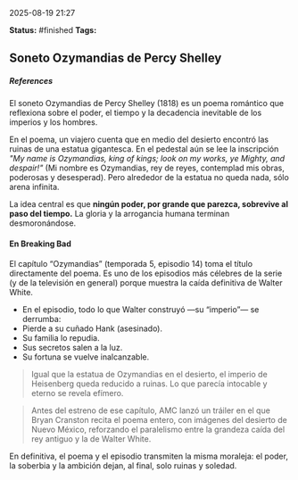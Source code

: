 2025-08-19 21:27

**Status:** #finished
**Tags:**

## Soneto Ozymandias de Percy Shelley

##### **References**

El soneto Ozymandias de Percy Shelley (1818) es un poema romántico que reflexiona sobre el poder, el tiempo y la decadencia inevitable de los imperios y los hombres.

En el poema, un viajero cuenta que en medio del desierto encontró las ruinas de una estatua gigantesca. En el pedestal aún se lee la inscripción *"My name is Ozymandias, king of kings; look on my works, ye Mighty, and despair!"* (Mi nombre es Ozymandias, rey de reyes, contemplad mis obras, poderosas y desesperad). Pero alrededor de la estatua no queda nada, sólo arena infinita.

La idea central es que **ningún poder, por grande que parezca, sobrevive al paso del tiempo.** La gloria y la arrogancia humana terminan desmoronándose.

#### En Breaking Bad 

El capítulo “Ozymandias” (temporada 5, episodio 14) toma el título directamente del poema. Es uno de los episodios más célebres de la serie (y de la televisión en general) porque muestra la caída definitiva de Walter White. 

- En el episodio, todo lo que Walter construyó —su “imperio”— se derrumba: 
- Pierde a su cuñado Hank (asesinado). 
- Su familia lo repudia.
- Sus secretos salen a la luz. 
- Su fortuna se vuelve inalcanzable. 

 >Igual que la estatua de Ozymandias en el desierto, el imperio de Heisenberg queda reducido a ruinas. Lo que parecía intocable y eterno se revela efímero. 

 >Antes del estreno de ese capítulo, AMC lanzó un tráiler en el que Bryan Cranston recita el poema entero, con imágenes del desierto de Nuevo México, reforzando el paralelismo entre la grandeza caída del rey antiguo y la de Walter White. 

En definitiva, el poema y el episodio transmiten la misma moraleja: el poder, la soberbia y la ambición dejan, al final, solo ruinas y soledad.



